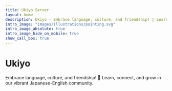```yaml
---
title: Ukiyo Server
layout: home
description: Ukiyo - Embrace language, culture, and friendship! 🌸 Learn, connect, and grow in our vibrant Japanese-English community.
intro_image: "images/illustrations/pointing.svg"
intro_image_absolute: true
intro_image_hide_on_mobile: true
show_call_box: true
---
```


# Ukiyo

Embrace language, culture, and friendship! 🌸 Learn, connect, and grow in our vibrant Japanese-English community.
